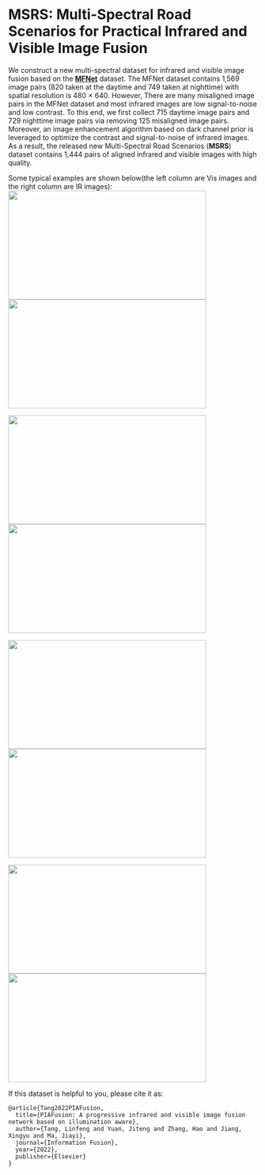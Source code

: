 # MSRS: Multi-Spectral Road Scenarios for Practical Infrared and Visible Image Fusion 

We construct a new multi-spectral dataset for infrared and visible image fusion based on the **[MFNet](https://www.mi.t.u-tokyo.ac.jp/static/projects/mil_multispectral/)** dataset. The MFNet dataset contains 1,569 image pairs (820 taken at the daytime and 749 taken at nighttime) with spatial resolution is 480 × 640. However, There are many misaligned image pairs in the MFNet dataset and most infrared images are low signal-to-noise and low contrast. To this end, we first collect 715 daytime image pairs and 729 nighttime image pairs via removing 125 misaligned image pairs. Moreover, an image enhancement algorithm based on dark channel prior is leveraged to optimize the contrast and signal-to-noise of infrared images. As a result, the released new Multi-Spectral Road Scenarios (**MSRS**) dataset contains 1,444 pairs of aligned infrared and visible images with high quality.<br>


Some typical examples are shown below(the left column are Vis images and the right column are IR images):<br>
<img  src="https://github.com/Linfeng-Tang/MSRS/tree/main/test/vi/00537D.png"  width="400"  height="220"/>  <img  src="https://github.com/Linfeng-Tang/MSRS/tree/main/test/ir/00537D.png"  width="400"  height="220"/>

<img  src="https://github.com/Linfeng-Tang/MSRS/tree/main/train/vi/00633D.png"  width="400"  height="220"/>  <img  src="https://github.com/Linfeng-Tang/MSRS/tree/main/train/ir/00633D.png"  width="400"  height="220"/>

<img  src="https://github.com/Linfeng-Tang/MSRS/tree/main/train/vi/00881N.png"  width="400"  height="220"/>  <img  src="https://github.com/Linfeng-Tang/MSRS/tree/main/train/ir/00881N.png"  width="400"  height="220"/>

<img  src="https://github.com/Linfeng-Tang/MSRS/tree/main/train/vi/01023N.png"  width="400"  height="220"/>  <img  src="https://github.com/Linfeng-Tang/MSRS/tree/main/train/ir/01023N.png"  width="400"  height="220"/>

  

If this dataset is helpful to you, please cite it as:
```
@article{Tang2022PIAFusion,
  title={PIAFusion: A progressive infrared and visible image fusion network based on illumination aware},
  author={Tang, Linfeng and Yuan, Jiteng and Zhang, Hao and Jiang, Xingyu and Ma, Jiayi},
  journal={Information Fusion},
  year={2022},
  publisher={Elsevier}
}
```
